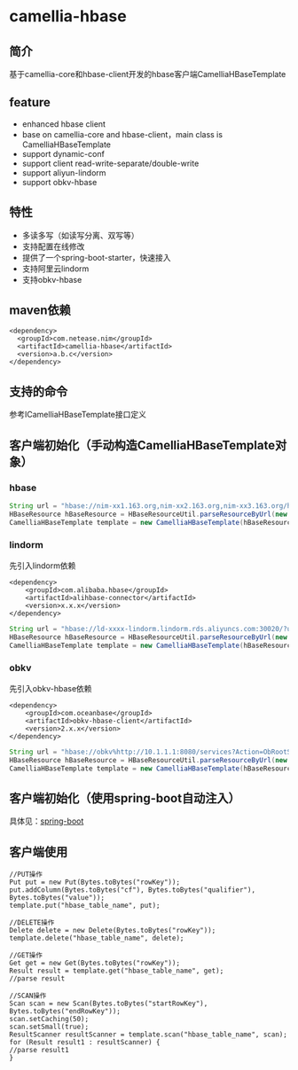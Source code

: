 
# camellia-hbase 
## 简介
基于camellia-core和hbase-client开发的hbase客户端CamelliaHBaseTemplate  

## feature
* enhanced hbase client
* base on camellia-core and hbase-client，main class is CamelliaHBaseTemplate
* support dynamic-conf
* support client read-write-separate/double-write
* support aliyun-lindorm
* support obkv-hbase

## 特性
* 多读多写（如读写分离、双写等）  
* 支持配置在线修改
* 提供了一个spring-boot-starter，快速接入
* 支持阿里云lindorm
* 支持obkv-hbase

## maven依赖
```
<dependency>
  <groupId>com.netease.nim</groupId>
  <artifactId>camellia-hbase</artifactId>
  <version>a.b.c</version>
</dependency>
```

## 支持的命令
参考ICamelliaHBaseTemplate接口定义

## 客户端初始化（手动构造CamelliaHBaseTemplate对象）

### hbase

```java
String url = "hbase://nim-xx1.163.org,nim-xx2.163.org,nim-xx3.163.org/hbase1";
HBaseResource hBaseResource = HBaseResourceUtil.parseResourceByUrl(new Resource(url));
CamelliaHBaseTemplate template = new CamelliaHBaseTemplate(hBaseResource);
```

### lindorm

先引入lindorm依赖
```
<dependency>
    <groupId>com.alibaba.hbase</groupId>
    <artifactId>alihbase-connector</artifactId>
    <version>x.x.x</version>
</dependency>
```
```java
String url = "hbase://ld-xxxx-lindorm.lindorm.rds.aliyuncs.com:30020/?userName=nim_lindorm_1&password=xxabc&lindorm=true";
HBaseResource hBaseResource = HBaseResourceUtil.parseResourceByUrl(new Resource(url));
CamelliaHBaseTemplate template = new CamelliaHBaseTemplate(hBaseResource);
```

### obkv

先引入obkv-hbase依赖
```
<dependency>
    <groupId>com.oceanbase</groupId>
    <artifactId>obkv-hbase-client</artifactId>
    <version>2.x.x</version>
</dependency>
```
```java
String url = "hbase://obkv%http://10.1.1.1:8080/services?Action=ObRootServiceInfo&ObRegion=nimtestob&database=obkv%obkvFullUserName=kvtest@testkv#nimtestob&obkvPassword=abcdef&obkvSysUserName=root&obkvSysPassword=111234abc";
HBaseResource hBaseResource = HBaseResourceUtil.parseResourceByUrl(new Resource(url));
CamelliaHBaseTemplate template = new CamelliaHBaseTemplate(hBaseResource);
```

## 客户端初始化（使用spring-boot自动注入）

具体见：[spring-boot](springboot.md)

## 客户端使用
```
//PUT操作
Put put = new Put(Bytes.toBytes("rowKey"));
put.addColumn(Bytes.toBytes("cf"), Bytes.toBytes("qualifier"), Bytes.toBytes("value"));
template.put("hbase_table_name", put);

//DELETE操作
Delete delete = new Delete(Bytes.toBytes("rowKey"));
template.delete("hbase_table_name", delete);

//GET操作
Get get = new Get(Bytes.toBytes("rowKey"));
Result result = template.get("hbase_table_name", get);
//parse result

//SCAN操作
Scan scan = new Scan(Bytes.toBytes("startRowKey"), Bytes.toBytes("endRowKey"));
scan.setCaching(50);
scan.setSmall(true);
ResultScanner resultScanner = template.scan("hbase_table_name", scan);
for (Result result1 : resultScanner) {
//parse result1
}
```
